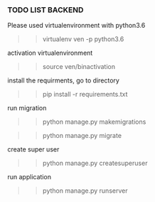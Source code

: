 ### TODO LIST BACKEND

Please used virtualenvironment with python3.6
>> virtualenv ven -p python3.6

activation virtualenvironment
>> source ven/binactivation

install the requirments, go to directory
>> pip install -r requirements.txt

run migration
>> python manage.py makemigrations

>> python manage.py migrate

create super user
>> python manage.py createsuperuser

run application
>> python manage.py runserver